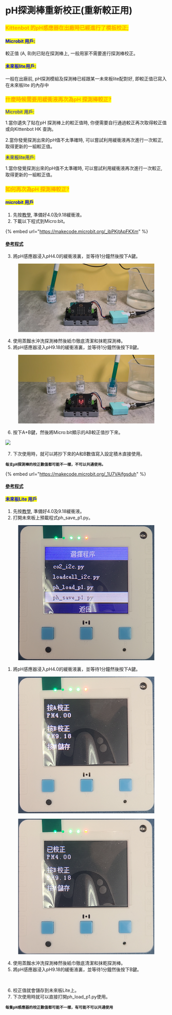 # pH探測棒重新校正(重新較正用)

### <mark style="color:orange;">Kittenbot 的pH感應器在出廠時已經進行了模板校正;</mark>&#x20;

#### <mark style="color:blue;">Microbit 用戶:</mark>

較正值 (A, B)則已貼在探測棒上, 一般用家不需要進行探測棒校正。

#### <mark style="color:blue;">未來板lite用戶:</mark>

一般在出廠前, pH探測模組及探測棒已經跟某一未來板lite配對好, 即較正值已寫入在未來板lite 的內存中



### <mark style="color:orange;">什麼時候需要用緩衝液再次為pH 探測棒較正?</mark>

<mark style="color:blue;">Microbit 用戶:</mark>&#x20;

1.當你遺失了貼在pH 探測棒上的較正值時, 你便需要自行通過較正再次取得較正值 或向Kittenbot HK 查詢。

2.當你發覺探測出來的pH值不太準確時, 可以嘗試利用緩衝液再次進行一次較正, 取得更新的一組較正值。

<mark style="color:blue;">未來板lite用戶:</mark>&#x20;

1.當你發覺探測出來的pH值不太準確時, 可以嘗試利用緩衝液再次進行一次較正, 取得更新的一組較正值。



### <mark style="color:orange;">如何再次為pH 探測棒較正?</mark>

#### <mark style="color:blue;">microbit 用戶</mark>

1. 先按[教學](buffersolution.md), 準備好4.0及9.18緩衝液。
2. 下載以下程式到Micro:bit。

{% embed url="https://makecode.microbit.org/_ibPKjtApFKXm" %}

#### [參考程式](https://makecode.microbit.org/_ibPKjtApFKXm)

3. 將pH感應器浸入pH4.0的緩衝液裏，並等待1分鐘然後按下A鍵。

<figure><img src="../../.gitbook/assets/ph_cal4.png" alt=""><figcaption></figcaption></figure>

4. 使用蒸餾水沖洗探測棒然後紙巾徹底清潔和抹乾探測棒。
5. 將pH感應器浸入pH9.18的緩衝液裏，並等待1分鐘然後按下B鍵。

<figure><img src="../../.gitbook/assets/ph_cal9.png" alt=""><figcaption></figcaption></figure>

6. 按下A+B鍵，然後將Micro:bit顯示的AB較正值抄下來。

![](https://kittenbothk.readthedocs.io/en/latest/_images/ph_export2.gif)

7. 下次使用時，就可以將抄下來的A和B數值寫入設定積木直接使用。

<pre><code><strong>每支pH探測棒的校正數值都可能不一樣，不可以共通使用。
</strong></code></pre>

{% embed url="https://makecode.microbit.org/_1U7VAifgsduh" %}

#### [參考程式](https://makecode.microbit.org/_1U7VAifgsduh)

#### <mark style="color:blue;">未來板Lite 用戶</mark>

1. 先按[教學](buffersolution.md), 準備好4.0及9.18緩衝液。
2. 打開未來板上預載程式ph\_save\_p1.py。

<figure><img src="../../.gitbook/assets/ph_save_p1.png" alt=""><figcaption></figcaption></figure>

1. 將pH感應器浸入pH4.0的緩衝液裏，並等待1分鐘然後按下A鍵。

<div><figure><img src="../../.gitbook/assets/ph_cal4_lite1.png" alt=""><figcaption></figcaption></figure> <figure><img src="../../.gitbook/assets/ph_cal4_lite2.png" alt=""><figcaption></figcaption></figure></div>

4. 使用蒸餾水沖洗探測棒然後紙巾徹底清潔和抹乾探測棒。
5. 將pH感應器浸入pH9.18的緩衝液裏，並等待1分鐘然後按下B鍵。

<figure><img src="../../.gitbook/assets/ph_cal9_lite1.png" alt=""><figcaption></figcaption></figure>

6. 校正值就會儲存到未來板Lite上。
7. 下次使用時就可以直接打開ph\_load\_p1.py使用。

<pre><code><strong>每隻pH感應器的校正數值都可能不一樣，有可能不可以共通使用
</strong></code></pre>

